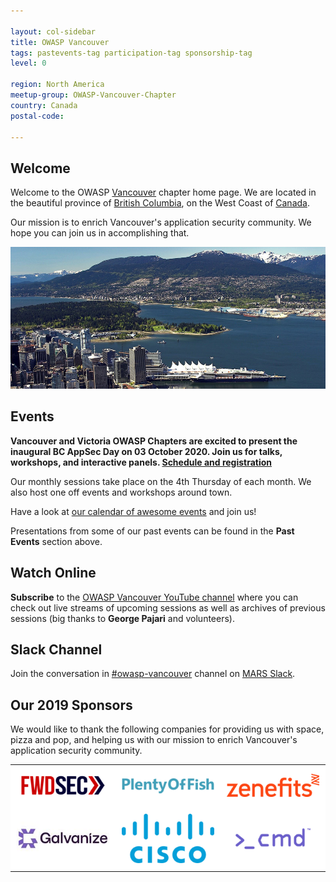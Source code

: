 ```yaml
---

layout: col-sidebar
title: OWASP Vancouver
tags: pastevents-tag participation-tag sponsorship-tag
level: 0

region: North America
meetup-group: OWASP-Vancouver-Chapter
country: Canada
postal-code: 

---
```


## Welcome
Welcome to the OWASP
[Vancouver](https://en.wikipedia.org/wiki/Vancouver) chapter home page.
We are located in the beautiful province of [British
Columbia](https://en.wikipedia.org/wiki/British_Columbia), on the West
Coast of [Canada](https://en.wikipedia.org/wiki/Canada).

Our mission is to enrich Vancouver's application security community. We
hope you can join us in accomplishing that.

![Vancouver, BC](assets/images/Vancouver1000x450.png)

## Events

**Vancouver and Victoria OWASP Chapters are excited to present the inaugural BC AppSec Day
on 03 October 2020. Join us for talks, workshops, and interactive panels.
[Schedule and registration](https://www.owaspbcday.org/)**

Our monthly sessions take place on the 4th Thursday of each month. We
also host one off events and workshops around town.

Have a look at [our calendar of awesome
events](http://owaspvancouver.eventbrite.com/) and join us\!

Presentations from some of our past events can be found in the **Past Events** section above.
<!-- links to tabs, like [Past Events](#div-pastevents) are not working at the moment (28 Jan 2020) -->

## Watch Online

**Subscribe** to the [OWASP Vancouver YouTube
channel](https://www.youtube.com/channel/UCSXBb_cPvieNm-MoLjjtbXw)
where you can check out live streams of upcoming sessions as well as
archives of previous sessions (big thanks to **George Pajari** and
volunteers).

## Slack Channel

Join the conversation in [#owasp-vancouver](https://mars-comm.slack.com/archives/C6QHGPUAK) channel on [MARS Slack](https://fourthplanet.ca/slack/).

## Our 2019 Sponsors

We would like to thank the following companies for providing us with
space, pizza and pop, and helping us with our mission to enrich
Vancouver's application security community.

<style type="text/css">
    table.sponsors-table {
        border-collapse: collapse;
        border: none;
    }

    table.sponsors-table td, table.sponsors-table tr {
        padding: 10px;
        border: 0px;
        background-color: #ffffff;
    }
</style>

<table class="sponsors-table">
    <tr>
        <td> <a href="https://www.forwardsecurity.com/"> <img src="assets/images/FwdSec.png" alt="FWDSEC" title="FWDSEC"/> </a> </td>
        <td> <a href="https://www.pof.com/en/press/"> <img src="assets/images/PlentyOfFish.png" alt="Plenty of Fish" title="Plenty of Fish"/> </a> </td>
        <td> <a href="https://www.zenefits.com/"> <img src="assets/images/Zenefits.png" alt="Zenefits" title="Zenefits"/> </a> </td>
    </tr>
    <tr>
        <td> <a href="https://www.wegalvanize.com/"> <img src="assets/images/Galvanize.jpg" alt="Galvanize" title="Galvanize"/> </a> </td>
        <td> <a href="https://www.cisco.com/c/en_ca/index.html"> <img src="assets/images/CISCO.png" alt="Cisco" title="Cisco"/> </a> </td>
        <td> <a href="https://www.cmd.com/"> <img src="assets/images/Cmd.png" alt=">_cmd" title=">_cmd"/> </a> </td>
    </tr>
</table>
